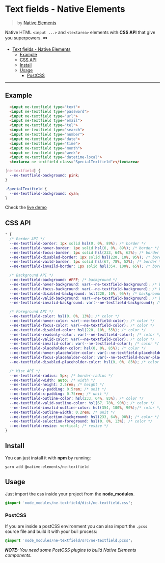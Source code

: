 # Text fields - Native Elements
> by [Native Elements](https://github.com/equinusocio/native-elements)

Native HTML `<input ...>` and `<textarea>` elements with **CSS API** that give you superpowers. 🕶

<!-- TOC -->

- [Text fields - Native Elements](#text-fields---native-elements)
  - [Example](#example)
  - [CSS API](#css-api)
  - [Install](#install)
  - [Usage](#usage)
    - [PostCSS](#postcss)

<!-- /TOC -->

---

## Example

```html
  <input ne-textfield type="text">
  <input ne-textfield type="password">
  <input ne-textfield type="url">
  <input ne-textfield type="email">
  <input ne-textfield type="tel">
  <input ne-textfield type="search">
  <input ne-textfield type="number">
  <input ne-textfield type="date">
  <input ne-textfield type="time">
  <input ne-textfield type="month">
  <input ne-textfield type="week">
  <input ne-textfield type="datetime-local">
  <textarea ne-textfield class="SpecialTextfield"></textarea>
```

```css
[ne-textfield] {
  --ne-textfield-background: pink;
}

.SpecialTextfield {
  --ne-textfield-background: cyan;
}
```

Check the [live demo](https://ne-textfield.stackblitz.io/)


## CSS API

```css
* {
  /* Border API */
  --ne-textfield-border: 1px solid hsl(0, 0%, 89%); /* border */
  --ne-textfield-hover-border: 1px solid hsl(0, 0%, 89%); /* border */
  --ne-textfield-focus-border: 1px solid hsl(233, 64%, 62%); /* border */
  --ne-textfield-disabled-border: 1px solid hsl(220, 10%, 95%); /* border */
  --ne-textfield-vaild-border: 1px solid hsl(67, 78%, 52%); /* border */
  --ne-textfield-invaild-border: 1px solid hsl(354, 100%, 65%); /* border */

  /* Background API */
  --ne-textfield-background: #FFF; /* background */
  --ne-textfield-hover-background: var(--ne-textfield-background); /* background */
  --ne-textfield-focus-background: var(--ne-textfield-background); /* background */
  --ne-textfield-disabled-background: hsl(220, 10%, 95%); /* background */
  --ne-textfield-valid-background: var(--ne-textfield-background); /* background */
  --ne-textfield-invalid-background: var(--ne-textfield-background); /* background */

  /* Foreground API */
  --ne-textfield-color: hsl(0, 0%, 13%); /* color */
  --ne-textfield-hover-color: var(--ne-textfield-color); /* color */
  --ne-textfield-focus-color: var(--ne-textfield-color); /* color */
  --ne-textfield-disabled-color: hsl(220, 10%, 55%); /* color */
  --ne-textfield-readonly-color: var(--ne-textfield-color); /* color */
  --ne-textfield-valid-color: var(--ne-textfield-color); /* color */
  --ne-textfield-invalid-color: var(--ne-textfield-color); /* color */
  --ne-textfield-placeholder-color: hsl(0, 0%, 85%); /* color */
  --ne-textfield-hover-placeholder-color: var(--ne-textfield-placeholder-color); /* color */
  --ne-textfield-focus-placeholder-color: var(--ne-textfield-hover-placeholder-color); /* color */
  --ne-textfield-disabled-placeholder-color: hsl(0, 0%, 85%); /* color */

  /* Misc API */
  --ne-textfield-radius: 5px; /* border-radius */
  --ne-textfield-width: auto; /* width */
  --ne-textfield-height: 2.5rem; /* height */
  --ne-textfield-y-padding: 0.5rem; /* unit */
  --ne-textfield-x-padding: 0.75rem; /* unit */
  --ne-textfield-outline-color: hsl(233, 64%, 85%); /* color */
  --ne-textfield-valid-outline-color: hsl(67, 78%, 90%); /* color */
  --ne-textfield-invalid-outline-color: hsl(354, 100%, 90%);/* color */
  --ne-textfield-outline-width: 0.2rem; /* unit */
  --ne-textfield-selection-background: hsl(233, 64%, 90%); /* color */
  --ne-textfield-selection-foreground: hsl(0, 0%, 13%); /* color */
  --ne-textfield-resize: vertical; /* resize */
}
```

## Install

You can just install it with **npm** by running:
```
yarn add @native-elements/ne-textfield
```


## Usage
Just import the css inside your project from the **node_modules**.
```css
@import 'node_modules/ne-textfield/dist/ne-textfield.css';
```

### PostCSS
If you are inside a postCSS environment you can also import the `.pcss` source file and build it with your buil process:
```css
@import 'node_modules/ne-textfield/src/ne-textfield.pcss';
```

_**NOTE:** You need some PostCSS plugins to build Native Elements components._